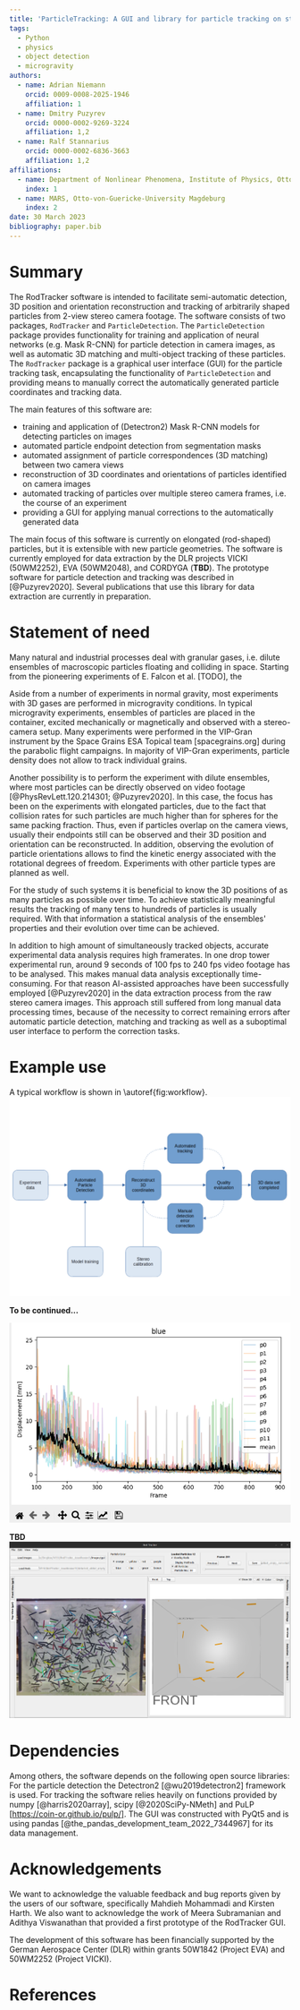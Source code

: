 ```yaml
---
title: 'ParticleTracking: A GUI and library for particle tracking on stereo camera images'
tags:
  - Python
  - physics
  - object detection
  - microgravity
authors:
  - name: Adrian Niemann
    orcid: 0009-0008-2025-1946
    affiliation: 1
  - name: Dmitry Puzyrev
    orcid: 0000-0002-9269-3224
    affiliation: 1,2
  - name: Ralf Stannarius
    orcid: 0000-0002-6836-3663
    affiliation: 1,2
affiliations:
  - name: Department of Nonlinear Phenomena, Institute of Physics, Otto-von-Guericke-University Magdeburg
    index: 1
  - name: MARS, Otto-von-Guericke-University Magdeburg
    index: 2
date: 30 March 2023
bibliography: paper.bib
---
```


# Summary

The RodTracker software is intended to facilitate semi-automatic detection, 3D position and orientation reconstruction and tracking of arbitrarily shaped particles from 2-view stereo camera footage.
The software consists of two packages, `RodTracker` and `ParticleDetection`.
The `ParticleDetection` package provides functionality for training and application of neural networks (e.g. Mask R-CNN) for particle detection in camera images, as well as automatic 3D matching and multi-object tracking of these particles. The `RodTracker` package is a graphical user interface (GUI) for the particle tracking task, encapsulating the functionality of `ParticleDetection` and providing means to manually correct the automatically generated particle coordinates and tracking data.

The main features of this software are:

- training and application of (Detectron2) Mask R-CNN models for detecting particles on images
- automated particle endpoint detection from segmentation masks
- automated assignment of particle correspondences (3D matching) between two camera views
- reconstruction of 3D coordinates and orientations of particles identified on camera images
- automated tracking of particles over multiple stereo camera frames, i.e. the course of an experiment
- providing a GUI for applying manual corrections to the automatically generated data

The main focus of this software is currently on elongated (rod-shaped) particles, but it is extensible with new particle geometries.
The software is currently employed for data extraction by the DLR projects VICKI (50WM2252), EVA (50WM2048), and CORDYGA (**TBD**).
The prototype software for particle detection and tracking was described in [@Puzyrev2020].
Several publications that use this library for data extraction are currently in preparation.

# Statement of need

Many natural and industrial processes deal with granular gases, i.e. dilute ensembles of macroscopic particles floating and colliding in space. Starting from the pioneering experiments of E. Falcon et al. [TODO], the 

Aside from a number of experiments in normal gravity, most experiments with 3D gases are performed in microgravity conditions. In typical microgravity experiments, ensembles of particles are placed in the container, excited mechanically or magnetically and observed with a stereo-camera setup. Many experiments were performed in the VIP-Gran instrument by the Space Grains ESA Topical team [spacegrains.org] during the parabolic flight campaigns. In majority of VIP-Gran experiments, particle density does not allow to track individual grains.

Another possibility is to perform the experiment with dilute ensembles, where most particles can be directly observed on video footage [@PhysRevLett.120.214301; @Puzyrev2020]. In this case, the focus has been on the experiments with elongated particles, due to the fact that collision rates for such particles are much higher than for spheres for the same packing fraction. Thus, even if particles overlap on the camera views, usually their endpoints still can be observed and their 3D position and orientation can be reconstructed. In addition, observing the evolution of particle orientations allows to find the kinetic energy associated with the rotational degrees of freedom. Experiments with other particle types are planned as well.

For the study of such systems it is beneficial to know the 3D positions of as many particles as possible over time. To achieve statistically meaningful results the tracking of many tens to hundreds of particles is usually required. With that information a statistical analysis of the ensembles' properties and their evolution over time can be achieved.

In addition to high amount of simultaneously tracked objects, accurate experimental data analysis requires high framerates. In one drop tower experimental run, around 9 seconds of 100 fps to 240 fps video footage has to be analysed. This makes manual data analysis exceptionally time-consuming.
For that reason AI-assisted approaches have been successfully employed [@Puzyrev2020] in the data extraction process from the raw stereo camera images.
This approach still suffered from long manual data processing times, because of the necessity to correct remaining errors after automatic particle detection, matching and tracking as well as a suboptimal user interface to perform the correction tasks.



<!-- Specifically a GUI was needed that allowed users, that are partially untrained in the use of programming scripts, to perform the data correction  -->

<!-- Granular media are widely used in industrial applications [@Pong2021; @PhysRevLett.120.214301]. Their study is 

Non-spherical objects are nowadays of specific interest for research. 

The positions and velocities of individual particles are often necessary to analyze...
-->

# Example use

A typical workflow is shown in \autoref{fig:workflow}.
![Typical workflow for data extraction.\label{fig:workflow}](./workflow.png)

**To be continued...**

![Example per-frame particle displacement evaluation plot.\label{fig:eval_example}](../docs/source/images/DisplacementExample.png)

**TBD**
![stuff](../docs/source//images/3DpostTracking.png)

# Dependencies

Among others, the software depends on the following open source libraries: For the particle detection the Detectron2 [@wu2019detectron2] framework is used. For tracking the software relies heavily on functions provided by numpy [@harris2020array], scipy [@2020SciPy-NMeth] and PuLP [https://coin-or.github.io/pulp/]. The GUI was constructed with PyQt5 and is using pandas [@the_pandas_development_team_2022_7344967] for its data management.

# Acknowledgements
We want to acknowledge the valuable feedback and bug reports given by the users of our software, specifically Mahdieh Mohammadi and Kirsten Harth.
We also want to acknowledge the work of Meera Subramanian and Adithya Viswanathan that provided a first prototype of the RodTracker GUI.

The development of this software has been financially supported by the German Aerospace Center (DLR) within grants 50W1842 (Project EVA) and 50WM2252 (Project VICKI).

# References
